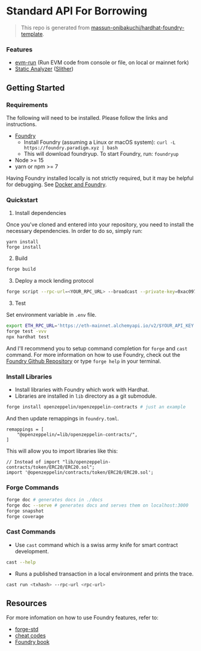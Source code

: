# Standard API For Borrowing

> This repo is generated from [massun-onibakuchi/hardhat-foundry-template](https://github.com/massun-onibakuchi/hardhat-foundry-template/).

### Features

- [evm-run](https://github.com/zemse/evm-run) (Run EVM code from console or file, on local or mainnet fork)
- [Static Analyzer](.github/workflows/slither.yml) ([Slither](https://github.com/crytic/slither))

## Getting Started

### Requirements

The following will need to be installed. Please follow the links and instructions.

- [Foundry](https://github.com/foundry-rs/foundry)
  - Install Foundry (assuming a Linux or macOS system): `curl -L https://foundry.paradigm.xyz | bash`
  - This will download foundryup. To start Foundry, run: `foundryup`
- Node >= 15
- yarn or npm >= 7

Having Foundry installed locally is not strictly required, but it may be helpful for debugging. See [Docker and Foundry](https://book.getfoundry.sh/tutorials/foundry-docker).

### Quickstart

1. Install dependencies

Once you've cloned and entered into your repository, you need to install the necessary dependencies. In order to do so, simply run:

```shell
yarn install
forge install
```

2. Build

```bash
forge build
```

3. Deploy a mock lending protocol

```bash
forge script --rpc-url=<YOUR_RPC_URL> --broadcast --private-key=0xac0974bec39a17e36ba4a6b4d238ff944bacb478cbed5efcae784d7bf4f2ff80 --sender=0xf39fd6e51aad88f6f4ce6ab8827279cfffb92266 script/Multicall4Deploy.s.sol
```

3. Test

Set environment variable in `.env` file.

```bash
export ETH_RPC_URL='https://eth-mainnet.alchemyapi.io/v2/$YOUR_API_KEY'
forge test -vvv
npx hardhat test
```

And I'll recommend you to setup command completion for `forge` and `cast` command.
For more information on how to use Foundry, check out the [Foundry Github Repository](https://github.com/foundry-rs/foundry/tree/master/forge) or type `forge help` in your terminal.

### Install Libraries

- Install libraries with Foundry which work with Hardhat.
- Libraries are installed in `lib` directory as a git submodule.

```bash
forge install openzeppelin/openzeppelin-contracts # just an example
```

And then update remappings in `foundry.toml`.

```
remappings = [
    "@openzeppelin/=lib/openzeppelin-contracts/",
]
```

This will allow you to import libraries like this:

```solidity
// Instead of import "lib/openzeppelin-contracts/token/ERC20/ERC20.sol";
import '@openzeppelin/contracts/token/ERC20/ERC20.sol';
```

### Forge Commands

```bash
forge doc # generates docs in ./docs
forge doc --serve # generates docs and serves them on localhost:3000
forge snapshot
forge coverage
```

### Cast Commands

- Use `cast` command which is a swiss army knife for smart contract development.

```bash
cast --help
```

- Runs a published transaction in a local environment and prints the trace.

```bash
cast run <txhash> --rpc-url <rpc-url>
```

## Resources

For more infomation on how to use Foundry features, refer to:

- [forge-std](https://github.com/foundry-rs/forge-std/)
- [cheat codes](https://github.com/foundry-rs/foundry/blob/master/forge/README.md#cheat-codes)
- [Foundry book](https://book.getfoundry.sh/)
